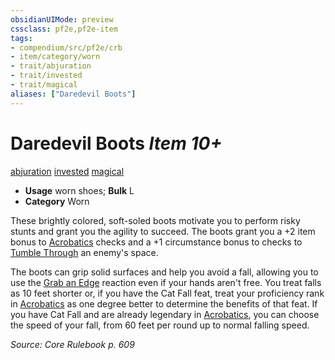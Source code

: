 ```yaml
---
obsidianUIMode: preview
cssclass: pf2e,pf2e-item
tags:
- compendium/src/pf2e/crb
- item/category/worn
- trait/abjuration
- trait/invested
- trait/magical
aliases: ["Daredevil Boots"]
---
```

# Daredevil Boots *Item 10+*  
[abjuration](/rules/traits/abjuration.md)  [invested](/rules/traits/invested.md)  [magical](/rules/traits/magical.md)  

- **Usage** worn shoes; **Bulk** L
- **Category** Worn

These brightly colored, soft-soled boots motivate you to perform risky stunts and grant you the agility to succeed. The boots grant you a +2 item bonus to [Acrobatics](/compendium/skills.md#Acrobatics) checks and a +1 circumstance bonus to checks to [Tumble Through](/rules/actions/tumble-through.md) an enemy's space.

The boots can grip solid surfaces and help you avoid a fall, allowing you to use the [Grab an Edge](/rules/actions/grab-an-edge.md) reaction even if your hands aren't free. You treat falls as 10 feet shorter or, if you have the Cat Fall feat, treat your proficiency rank in [Acrobatics](/compendium/skills.md#Acrobatics) as one degree better to determine the benefits of that feat. If you have Cat Fall and are already legendary in [Acrobatics](/compendium/skills.md#Acrobatics), you can choose the speed of your fall, from 60 feet per round up to normal falling speed.

*Source: Core Rulebook p. 609*